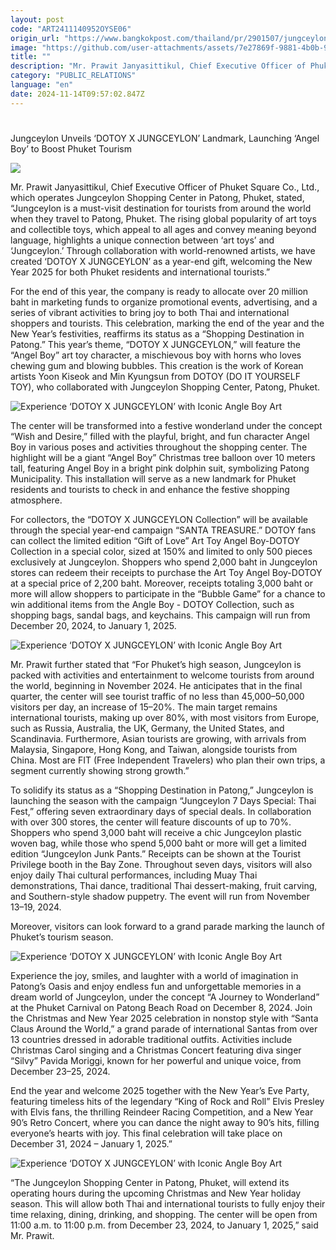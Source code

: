 ```yaml
---
layout: post
code: "ART2411140952OYSE06"
origin_url: "https://www.bangkokpost.com/thailand/pr/2901507/jungceylon-unveils-dotoy-x-jungceylon-landmark-launching-angel-boy-to-boost-phuket-tourism"
image: "https://github.com/user-attachments/assets/7e27869f-9881-4b0b-9727-b92c920a1a8d"
title: ""
description: "Mr. Prawit Janyasittikul, Chief Executive Officer of Phuket Square Co., Ltd., which operates Jungceylon Shopping Center in Patong, Phuket, stated, “Jungceylon is a must-visit destination for tourists from around the world when they travel to Patong, Phuket. The rising global popularity of art toys and collectible toys, which appeal to all ages and convey meaning beyond language, highlights a unique connection between ‘art toys’ and ‘Jungceylon.’ Through collaboration with world-renowned artists, we have created ‘DOTOY X JUNGCEYLON’ as a year-end gift, welcoming the New Year 2025 for both Phuket residents and international tourists.”"
category: "PUBLIC_RELATIONS"
language: "en"
date: 2024-11-14T09:57:02.847Z
---
```


# 

Jungceylon Unveils ‘DOTOY X JUNGCEYLON’ Landmark, Launching ‘Angel Boy’ to Boost Phuket Tourism

![](https://github.com/user-attachments/assets/0635de7a-1b1f-4ba1-9914-35298fc58d40)

Mr. Prawit Janyasittikul, Chief Executive Officer of Phuket Square Co., Ltd., which operates Jungceylon Shopping Center in Patong, Phuket, stated, “Jungceylon is a must-visit destination for tourists from around the world when they travel to Patong, Phuket. The rising global popularity of art toys and collectible toys, which appeal to all ages and convey meaning beyond language, highlights a unique connection between ‘art toys’ and ‘Jungceylon.’ Through collaboration with world-renowned artists, we have created ‘DOTOY X JUNGCEYLON’ as a year-end gift, welcoming the New Year 2025 for both Phuket residents and international tourists.”

For the end of this year, the company is ready to allocate over 20 million baht in marketing funds to organize promotional events, advertising, and a series of vibrant activities to bring joy to both Thai and international shoppers and tourists. This celebration, marking the end of the year and the New Year’s festivities, reaffirms its status as a “Shopping Destination in Patong.” This year’s theme, “DOTOY X JUNGCEYLON,” will feature the “Angel Boy” art toy character, a mischievous boy with horns who loves chewing gum and blowing bubbles. This creation is the work of Korean artists Yoon Kiseok and Min Kyungsun from DOTOY (DO IT YOURSELF TOY), who collaborated with Jungceylon Shopping Center, Patong, Phuket.

![Experience ‘DOTOY X JUNGCEYLON’ with Iconic Angle Boy Art](https://github.com/user-attachments/assets/b4e9ec9e-58e7-4b03-9b16-d111992604e7)

The center will be transformed into a festive wonderland under the concept “Wish and Desire,” filled with the playful, bright, and fun character Angel Boy in various poses and activities throughout the shopping center. The highlight will be a giant “Angel Boy” Christmas tree balloon over 10 meters tall, featuring Angel Boy in a bright pink dolphin suit, symbolizing Patong Municipality. This installation will serve as a new landmark for Phuket residents and tourists to check in and enhance the festive shopping atmosphere.

For collectors, the “DOTOY X JUNGCEYLON Collection” will be available through the special year-end campaign “SANTA TREASURE.” DOTOY fans can collect the limited edition “Gift of Love” Art Toy Angel Boy-DOTOY Collection in a special color, sized at 150% and limited to only 500 pieces exclusively at Jungceylon. Shoppers who spend 2,000 baht in Jungceylon stores can redeem their receipts to purchase the Art Toy Angel Boy-DOTOY at a special price of 2,200 baht. Moreover, receipts totaling 3,000 baht or more will allow shoppers to participate in the “Bubble Game” for a chance to win additional items from the Angle Boy - DOTOY Collection, such as shopping bags, sandal bags, and keychains. This campaign will run from December 20, 2024, to January 1, 2025.

![Experience ‘DOTOY X JUNGCEYLON’ with Iconic Angle Boy Art](https://github.com/user-attachments/assets/dfd71472-eaa5-4429-98f9-b034d8dd5892)

Mr. Prawit further stated that “For Phuket’s high season, Jungceylon is packed with activities and entertainment to welcome tourists from around the world, beginning in November 2024. He anticipates that in the final quarter, the center will see tourist traffic of no less than 45,000–50,000 visitors per day, an increase of 15–20%. The main target remains international tourists, making up over 80%, with most visitors from Europe, such as Russia, Australia, the UK, Germany, the United States, and Scandinavia. Furthermore, Asian tourists are growing, with arrivals from Malaysia, Singapore, Hong Kong, and Taiwan, alongside tourists from China. Most are FIT (Free Independent Travelers) who plan their own trips, a segment currently showing strong growth.”

To solidify its status as a “Shopping Destination in Patong,” Jungceylon is launching the season with the campaign “Jungceylon 7 Days Special: Thai Fest,” offering seven extraordinary days of special deals. In collaboration with over 300 stores, the center will feature discounts of up to 70%. Shoppers who spend 3,000 baht will receive a chic Jungceylon plastic woven bag, while those who spend 5,000 baht or more will get a limited edition “Jungceylon Junk Pants.” Receipts can be shown at the Tourist Privilege booth in the Bay Zone. Throughout seven days, visitors will also enjoy daily Thai cultural performances, including Muay Thai demonstrations, Thai dance, traditional Thai dessert-making, fruit carving, and Southern-style shadow puppetry. The event will run from November 13–19, 2024.

Moreover, visitors can look forward to a grand parade marking the launch of Phuket’s tourism season.

![Experience ‘DOTOY X JUNGCEYLON’ with Iconic Angle Boy Art](https://github.com/user-attachments/assets/e53d7e49-a94f-456b-92fe-f28ed1b72576)

Experience the joy, smiles, and laughter with a world of imagination in Patong’s Oasis and enjoy endless fun and unforgettable memories in a dream world of Jungceylon, under the concept “A Journey to Wonderland” at the Phuket Carnival on Patong Beach Road on December 8, 2024. Join the Christmas and New Year 2025 celebration in nonstop style with “Santa Claus Around the World,” a grand parade of international Santas from over 13 countries dressed in adorable traditional outfits. Activities include Christmas Carol singing and a Christmas Concert featuring diva singer “Silvy” Pavida Moriggi, known for her powerful and unique voice, from December 23–25, 2024.

End the year and welcome 2025 together with the New Year’s Eve Party, featuring timeless hits of the legendary “King of Rock and Roll” Elvis Presley with Elvis fans, the thrilling Reindeer Racing Competition, and a New Year 90’s Retro Concert, where you can dance the night away to 90’s hits, filling everyone’s hearts with joy. This final celebration will take place on December 31, 2024 – January 1, 2025.”

![Experience ‘DOTOY X JUNGCEYLON’ with Iconic Angle Boy Art](https://static.bangkokpost.com/media/content/20241113/5344202.jpg)

“The Jungceylon Shopping Center in Patong, Phuket, will extend its operating hours during the upcoming Christmas and New Year holiday season. This will allow both Thai and international tourists to fully enjoy their time relaxing, dining, drinking, and shopping. The center will be open from 11:00 a.m. to 11:00 p.m. from December 23, 2024, to January 1, 2025,” said Mr. Prawit.